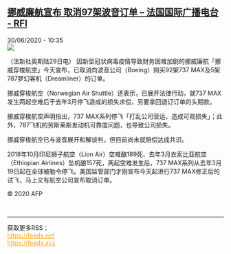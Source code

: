 <!--1593510885000-->
[挪威廉航宣布 取消97架波音订单 – 法国国际广播电台 - RFI](http://www.rfi.fr//cn/contenu/20200630-%E6%8C%AA%E5%A8%81%E5%BB%89%E8%88%AA%E5%AE%A3%E5%B8%83-%E5%8F%96%E6%B6%8897%E6%9E%B6%E6%B3%A2%E9%9F%B3%E8%AE%A2%E5%8D%95)
------

<div>30/06/2020 - 10:35</div><img src="https://s.rfi.fr/media/display/cc7b0d64-bab3-11ea-ab19-005056a964fe/w:310/p:16x9/eco0006b.200630163501.jpg"><div class="t-content__body u-clearfix"><div class="m-interstitial"></div><p>（法新社奥斯陆29日电）    因新型冠状病毒疫情导致财务困难加剧的挪威廉航「挪威穿梭航空」今天宣布，已取消向波音公司（Boeing）购买92架737 MAX及5架787梦幻客机（Dreamliner）的订单。</p><p>    挪威穿梭航空（Norwegian Air Shuttle）还表示，已展开法律行动，就737 MAX发生两起空难后于去年3月停飞造成的损失求偿，另要拿回退订订单的头期款。</p><p>    挪威穿梭航空声明指出，737 MAX系列停飞「打乱公司营运，造成可观损失」；此外，787飞机的劳斯莱斯发动机可靠度问题，也导致公司损失。</p><p>    挪威穿梭航空已与波音展开和解谈判，但目前尚未就赔偿达成共识。</p><p>    2018年10月印尼狮子航空（Lion Air）空难酿189死、去年3月衣索比亚航空（Ethiopian Airlines）坠机酿157死，两起空难发生后，737 MAX系列从去年3月19日起在全球被勒令停飞。美国监管部门才刚宣布今天起进行737 MAX修正后的试飞，马上又有航空公司宣布取消订单。</p><p class="t-copyright">© 2020 AFP</p>        </div><br><hr><div>获取更多RSS：<br><a href="https://feedx.net" style="color:orange" target="_blank">https://feedx.net</a> <br><a href="https://feedx.xyz" style="color:orange" target="_blank">https://feedx.xyz</a><br></div>
